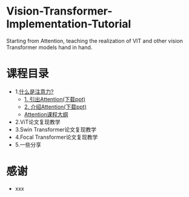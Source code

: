 # Vision-Transformer-Implementation-Tutorial
Starting from Attention, teaching the realization of VIT and other vision Transformer models hand in hand.

# 课程目录

- 1.<a href="https://github.com/cjh3020889729/Vision-Transformer-Implementation-Tutorial/tree/main/1.%E4%BB%80%E4%B9%88%E6%98%AF%E6%B3%A8%E6%84%8F%E5%8A%9B">什么是注意力?</a>
  - <a href="https://github.com/cjh3020889729/Vision-Transformer-Implementation-Tutorial/blob/main/1.%E4%BB%80%E4%B9%88%E6%98%AF%E6%B3%A8%E6%84%8F%E5%8A%9B/1.%E5%BC%95%E5%87%BAAttention.pptx?raw=true">1. 引出Attention(下载ppt)</a>
  - <a href="https://github.com/cjh3020889729/Vision-Transformer-Implementation-Tutorial/blob/main/1.%E4%BB%80%E4%B9%88%E6%98%AF%E6%B3%A8%E6%84%8F%E5%8A%9B/2.%E4%BB%8B%E7%BB%8DAttention.pptx?raw=true">2. 介绍Attention(下载ppt)</a>
  - <a href="https://github.com/cjh3020889729/Vision-Transformer-Implementation-Tutorial/blob/main/1.%E4%BB%80%E4%B9%88%E6%98%AF%E6%B3%A8%E6%84%8F%E5%8A%9B/Attention%E8%AF%BE%E7%A8%8B%E5%A4%A7%E7%BA%B2.md">Attention课程大纲</a>
- 2.ViT论文复现教学
- 3.Swin Transformer论文复现教学
- 4.Focal Transformer论文复现教学
- 5.一些分享

# 感谢

- xxx
